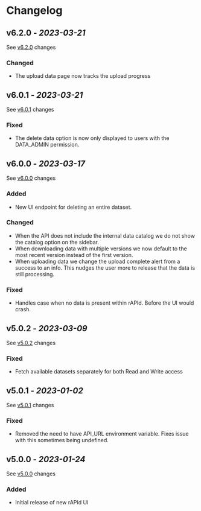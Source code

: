 # Changelog

## v6.2.0 - _2023-03-21_

See [v6.2.0] changes

### Changed

- The upload data page now tracks the upload progress

## v6.0.1 - _2023-03-21_

See [v6.0.1] changes

### Fixed

- The delete data option is now only displayed to users with the DATA_ADMIN permission.

## v6.0.0 - _2023-03-17_

See [v6.0.0] changes

### Added
- New UI endpoint for deleting an entire dataset.

### Changed
- When the API does not include the internal data catalog we do not show the catalog option on the sidebar.
- When downloading data with multiple versions we now default to the most recent version instead of the first version.
- When uploading data we change the upload complete alert from a success to an info. This nudges the user more to release that the data is still processing.

### Fixed
- Handles case when no data is present within rAPId. Before the UI would crash.

## v5.0.2 - _2023-03-09_

See [v5.0.2] changes

### Fixed

- Fetch available datasets separately for both Read and Write access

## v5.0.1 - _2023-01-02_

See [v5.0.1] changes

### Fixed

- Removed the need to have API_URL environment variable. Fixes issue with this sometimes being undefined.

## v5.0.0 - _2023-01-24_

See [v5.0.0] changes

### Added
- Initial release of new rAPId UI

[v6.2.0]: https://github.com/no10ds/rapid-ui/compare/v6.0.1...v6.2.0
[v6.0.1]: https://github.com/no10ds/rapid-ui/compare/v6.0.0...v6.0.1
[v6.0.0]: https://github.com/no10ds/rapid-ui/compare/v5.0.2...v6.0.0
[v5.0.2]: https://github.com/no10ds/rapid-ui/comapre/v5.0.1...v5.0.2
[v5.0.1]: https://github.com/no10ds/rapid-ui/compare/v5.0.0...v5.0.1
[v5.0.0]: https://github.com/no10ds/rapid-ui/compare/<previous_version>...v5.0.0

